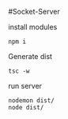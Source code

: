 
#Socket-Server

install modules
```
npm i 
```

Generate dist
```
tsc -w
```

run server
```
nodemon dist/
node dist/
```